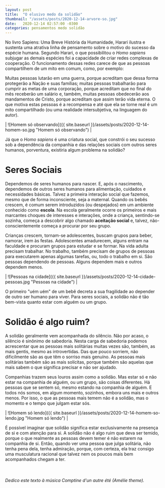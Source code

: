 ```yaml
---
layout: post
title:  "O elusivo medo da solidão"
thumbnail: "/assets/posts/2020-12-14-arvore-so.jpg"
date:   2020-12-14 02:57:00 -0300
categories: pensamentos medo solidão
---
```


No livro Sapiens: Uma Breve História da Humanidade, Harari ilustra e sustenta uma atrativa linha de pensamento sobre o motivo do sucesso da espécie humana. Segundo Harari, o que possibilitou o *Homo sapiens* subjugar as demais espécies foi a capacidade de criar redes complexas de cooperação. O funcionamento dessas redes carece de que as pessoas compartilhem de um mito em comum, como, por exemplo:

Muitas pessoas lutarão em uma guerra, porque acreditam que dessa forma protegerão a Nação e suas famílias; muitas pessoas trabalharão para cumprir as metas de uma corporação, porque acreditam que no final do mês receberão um salário e, também, muitas pessoas obedecerão aos mandamentos de Cristo, porque acreditam que assim terão vida eterna. O que motiva estas pessoas é a recompensa e até que ela se torne real é um mito compartilhado (ou uma realidade intersubjetiva, na linguagem do autor).

| ![Homem só observando]({{ site.baseurl }}/assets/posts/2020-12-14-homem-so.jpg "Homem só observando") |

Já que o *Homo sapiens* é uma criatura social, que constrói o seu sucesso sob a dependência da companhia e das relações sociais com outros seres humanos, porventura, existiria algum problema na solidão?


# Seres Sociais

Dependemos de seres humanos para nascer. E, após o nascimento, dependemos de outros seres humanos para alimentação, cuidados e necessidades básicas. Talvez a primeira interação social que fazemos, mesmo que de forma inconsciente, seja a maternal. Quando os bebês crescem, é comum serem introduzidos (ou despejados) em um ambiente conhecido como **escola**. Na escola geralmente ocorre os primeiros e mais marcantes choques de interesses e interações, onde a criança, sentindo-se sozinha, começa a descobrir algo chamado **aceitação social** e, talvez, não-conscientemente começa a procurar por seu grupo. 

Crianças crescem, tornam-se adolescentes, buscam grupos para beber, namorar, irem às festas. Adolescentes amadurecem, alguns entram na faculdade e procuram grupos para estudar e se formar. Na vida adulta precisam trabalhar. No trabalho, também precisam de grupos de pessoas para executarem apenas algumas tarefas, ou, todo o trabalho em si. São pessoas dependendo de pessoas. Alguns dependem mais e outros dependem menos.

| ![Pessoas na cidade]({{ site.baseurl }}/assets/posts/2020-12-14-cidade-pessoas.jpg "Pessoas na cidade") |

O primeiro "uém uém" de um bebê decreta a sua fragilidade ao depender de outro ser humano para viver. Para seres sociais, a solidão não é tão bem-vista quanto estar com alguém ou um grupo.

# Solidão é algo ruim?

A solidão geralmente vem acompanhada do silêncio. Não por acaso, o silêncio é sinônimo de sabedoria. Nesta carga de sabedoria podemos acrescentar que as pessoas mais solitárias muitas vezes são, também, as mais gentis, mesmo as introvertidas. Das que pouco sorriem, não dificilmente são as que têm o sorriso mais genuíno. As pessoas mais solitárias também são as mais solícitas, porque também são aquelas que mais sabem o que significa precisar e não ser ajudado.

Companhias trazem seus louros assim como a solidão. Mas estar só e não estar na companhia de alguém, ou um grupo, são coisas diferentes. Há pessoas que se sentem só, mesmo estando na companhia de alguém. E todos nós somos, em algum momento, sozinhos, embora uns mais e outros menos. Por isso, o que as pessoas mais temem não é a solidão, mas o momento e o tempo que julgam estar sós.

| ![Homem só lendo]({{ site.baseurl }}/assets/posts/2020-12-14-homem-so-lendo.jpg "Homem só lendo") |

É possível imaginar que solidão significa estar exclusivamente na presença de si e com atenção para si. A solidão não é algo ruim que deva ser temido, porque o que realmente as pessoas devem temer é não estarem na companhia de si. Então, quando ver uma pessoa que julga solitária, não tenha pena dela, tenha admiração, porque, com certeza, ela traz consigo uma musculatura racional que talvez nem os poucos mais bem acompanhados chegam a ter.
<br><br><br><br>
*Dedico este texto à música Comptine d'un autre été (Amélie theme).*